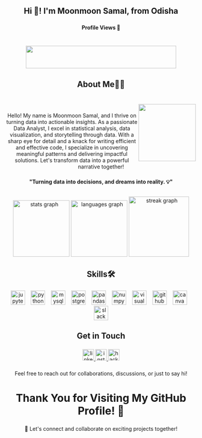 <h2 align="center">Hi 👋! I'm Moonmoon Samal, from Odisha</h2>

###

<h4 align="center">Profile Views 👀</h4>

###

<br clear="both">

<div align="center">
  <img src="https://profile-counter.glitch.me/moonmoonsamal/count.svg?" width="400" height="60" />
</div>


###

<h2 align="center">About Me🧑‍💻</h2>

###

<br clear="both">

<img align="right" height="152" src="https://camo.githubusercontent.com/8e033c50da3bd665628a2dcb2ffe97e0c57c7e93e03c3251d7d40a1ac55f5ec4/68747470733a2f2f6d656469612e74656e6f722e636f6d2f696d616765732f37646234656161336534373237326338653538656530313866633339306237642f74656e6f722e676966"  />

###

<p align="center">Hello! My name is Moonmoon Samal, and I thrive on turning data into actionable insights. As a passionate Data Analyst, I excel in statistical analysis, data visualization, and storytelling through data. With a sharp eye for detail and a knack for writing efficient and effective code, I specialize in uncovering meaningful patterns and delivering impactful solutions. Let's transform data into a powerful narrative together!</p>

###

<h4 align="center">"Turning data into decisions, and dreams into reality. 💡"</h4>

###

<h2 align="center"></h2>

###

<div align="center">
  <img src="https://github-readme-stats.vercel.app/api?username=moonmoonsamal&hide_title=true&hide_rank=false&show_icons=true&include_all_commits=true&count_private=true&disable_animations=false&theme=midnight-purple&locale=en&hide_border=false&order=1" height="150" alt="stats graph"  />
  <img src="https://github-readme-stats.vercel.app/api/top-langs?username=moonmoonsamal&locale=en&hide_title=false&layout=compact&card_width=320&langs_count=5&theme=vision-friendly-dark&hide_border=false&order=2" height="150" alt="languages graph"  />
  <img src="https://streak-stats.demolab.com?user=moonmoonsamal&locale=en&mode=weekly&theme=midnight-purple&hide_border=false&border_radius=5&order=3" height="160" alt="streak graph"  />
</div>

###

<h2 align="center">Skills🛠️</h2>

###

<div align="center">
  <img src="https://img.shields.io/badge/Jupyter-F37626?logo=jupyter&logoColor=black&style=for-the-badge" height="38" alt="jupyter logo"  />
  <img width="8" />
  <img src="https://img.shields.io/badge/Python-3776AB?logo=python&logoColor=white&style=for-the-badge" height="38" alt="python logo"  />
  <img width="8" />
  <img src="https://img.shields.io/badge/MySQL-4479A1?logo=mysql&logoColor=white&style=for-the-badge" height="38" alt="mysql logo"  />
  <img width="8" />
  <img src="https://img.shields.io/badge/PostgreSQL-4169E1?logo=postgresql&logoColor=white&style=for-the-badge" height="38" alt="postgresql logo"  />
  <img width="8" />
  <img src="https://img.shields.io/badge/pandas-150458?logo=pandas&logoColor=white&style=for-the-badge" height="38" alt="pandas logo"  />
  <img width="8" />
  <img src="https://img.shields.io/badge/NumPy-013243?logo=numpy&logoColor=white&style=for-the-badge" height="38" alt="numpy logo"  />
  <img width="8" />
  <img src="https://img.shields.io/badge/Visual Studio-5C2D91?logo=visualstudio&logoColor=white&style=for-the-badge" height="38" alt="visualstudio logo"  />
  <img width="8" />
  <img src="https://img.shields.io/badge/GitHub-181717?logo=github&logoColor=white&style=for-the-badge" height="38" alt="github logo"  />
  <img width="8" />
  <img src="https://img.shields.io/badge/Canva-00C4CC?logo=canva&logoColor=black&style=for-the-badge" height="38" alt="canva logo"  />
  <img width="8" />
  <img src="https://img.shields.io/badge/Slack-4A154B?logo=slack&logoColor=white&style=for-the-badge" height="38" alt="slack logo"  />
</div>

###

<h2 align="center">Get in Touch</h2>

###

<div align="center">
  <a href="https://www.linkedin.com/in/moonmoonsamal/" target="_blank">
    <img src="https://img.shields.io/static/v1?message=LinkedIn&logo=linkedin&label=&color=0077B5&logoColor=white&labelColor=&style=for-the-badge" height="30" alt="linkedin logo"  />
  </a>
  <a href="https://www.instagram.com/moonmoon.samal/" target="_blank">
    <img src="https://img.shields.io/static/v1?message=Instagram&logo=instagram&label=&color=E4405F&logoColor=white&labelColor=&style=for-the-badge" height="30" alt="instagram logo"  />
  </a>
  <a href="https://www.hackerrank.com/profile/moonmoonsamal86" target="_blank">
    <img src="https://img.shields.io/static/v1?message=HackerRank&logo=hackerrank&label=&color=2EC866&logoColor=white&labelColor=&style=for-the-badge" height="30" alt="hackerrank logo"  />
  </a>
</div>

###

<p align="center">Feel free to reach out for collaborations, discussions, or just to say hi!</p>

###

<h1 align="center">Thank You for Visiting My GitHub Profile! 👋</h1>

###

<p align="center">🚀 Let's connect and collaborate on exciting projects together!</p>

###
